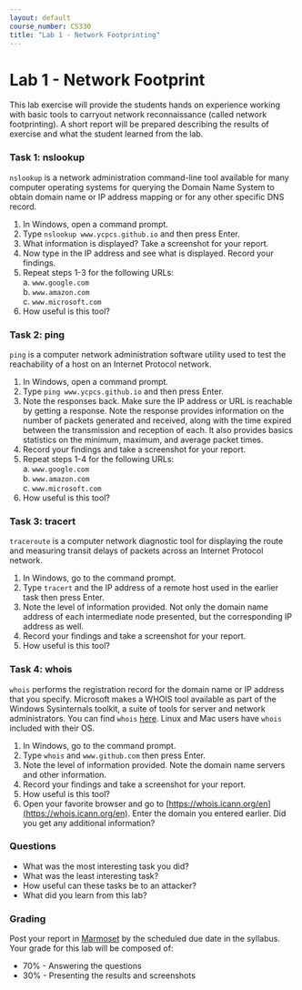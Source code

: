 ```yaml
---
layout: default
course_number: CS330
title: "Lab 1 - Network Footprinting"
---
```


# Lab 1 - Network Footprint  

This lab exercise will provide the students hands on experience working with basic tools to carryout network reconnaissance (called network footprinting). A short report will be prepared describing the results of exercise and what the student learned from the lab.

### Task 1: nslookup

```nslookup``` is a network administration command-line tool available for many computer operating systems for querying the Domain Name System to obtain domain name or IP address mapping or for any other specific DNS record.

1. In Windows, open a command prompt.
2. Type ```nslookup www.ycpcs.github.io``` and then press Enter.
3. What information is displayed? Take a screenshot for your report.
4. Now type in the IP address and see what is displayed. Record your findings.
5. Repeat steps 1-3 for the following URLs:<br>
    a. ```www.google.com```<br>
    b. ```www.amazon.com```<br>
    c. ```www.microsoft.com```<br>
6. How useful is this tool?

### Task 2: ping

```ping``` is a computer network administration software utility used to test the reachability of a host on an Internet Protocol network. 

1. In Windows, open a command prompt.
2. Type ```ping www.ycpcs.github.io``` and then press Enter.
3. Note the responses back. Make sure the IP address or URL is reachable by getting a
response. Note the response provides information on the number of packets generated
and received, along with the time expired between the transmission and reception of
each. It also provides basics statistics on the minimum, maximum, and average packet
times.
4. Record your findings and take a screenshot for your report.
5. Repeat steps 1-4 for the following URLs:<br>
    a. ```www.google.com```<br>
    b. ```www.amazon.com```<br>
    c. ```www.microsoft.com```<br>
6. How useful is this tool?

### Task 3: tracert

```traceroute``` is a computer network diagnostic tool for displaying the route and measuring transit delays of packets across an Internet Protocol network.

1. In Windows, go to the command prompt.
2. Type ```tracert``` and the IP address of a remote host used in the earlier task then press Enter.
3. Note the level of information provided. Not only the domain name address of each intermediate node presented, but the corresponding IP address as well.
4. Record your findings and take a screenshot for your report.
5. How useful is this tool?

### Task 4: whois

```whois``` performs the registration record for the domain name or IP address that you specify. Microsoft makes a WHOIS tool available as part of the Windows Sysinternals toolkit, a suite of tools for server and network administrators. You can find ```whois``` [here](https://docs.microsoft.com/en-us/sysinternals/downloads/whois). Linux and Mac users have ```whois``` included with their OS.

1. In Windows, go to the command prompt.
2. Type ```whois``` and ```www.github.com``` then press Enter.
3. Note the level of information provided. Note the domain name servers and other information.
4. Record your findings and take a screenshot for your report.
5. How useful is this tool?
6. Open your favorite browser and go to [https://whois.icann.org/en](https://whois.icann.org/en). Enter the domain you entered earlier. Did you get any additional information? 

### Questions
- What was the most interesting task you did?
- What was the least interesting task?
- How useful can these tasks be to an attacker?
- What did you learn from this lab?

### Grading

Post your report in [Marmoset](https://cs.ycp.edu/marmoset) by the scheduled due date in the syllabus. Your grade for this lab will be composed of:
- 70% - Answering the questions
- 30% - Presenting the results and screenshots 

